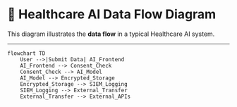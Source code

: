 # 📌 Healthcare AI Data Flow Diagram

This diagram illustrates the **data flow** in a typical Healthcare AI system.

---

```mermaid
flowchart TD
    User -->|Submit Data| AI_Frontend
    AI_Frontend --> Consent_Check
    Consent_Check --> AI_Model
    AI_Model --> Encrypted_Storage
    Encrypted_Storage --> SIEM_Logging
    SIEM_Logging --> External_Transfer
    External_Transfer --> External_APIs
